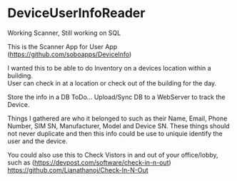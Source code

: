 # DeviceUserInfoReader
Working Scanner, Still working on SQL

This is the Scanner App for User App (https://github.com/soboapps/DeviceInfo)

I wanted this to be able to do Inventory on a devices location within a building.  
User can check in at a location or check out of the building for the day.

Store the info in a DB
ToDo... Upload/Sync DB to a WebServer to track the Device.

Things I gathered are who it belonged to such as their Name, Email, Phone Number, SIM SN, Manufacturer, Model and Device SN. 
These things should not never duplicate and then this info could be use to uniquie identify the user and the device.

You could also use this to Check Vistors in and out of your office/lobby, 
such as (https://devpost.com/software/check-in-n-out) https://github.com/Lianathanoj/Check-In-N-Out
